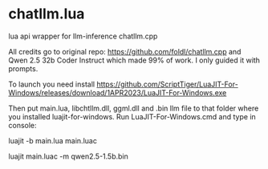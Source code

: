 # chatllm.lua
lua api wrapper for llm-inference chatllm.cpp

All credits go to original repo: https://github.com/foldl/chatllm.cpp and Qwen 2.5 32b Coder Instruct which made 99% of work. I only guided it with prompts.

To launch you need install https://github.com/ScriptTiger/LuaJIT-For-Windows/releases/download/1APR2023/LuaJIT-For-Windows.exe

Then put main.lua, libchtllm.dll, ggml.dll and .bin llm file to that folder where you installed luajit-for-windows. Run LuaJIT-For-Windows.cmd and type in console:

luajit -b main.lua main.luac

luajit main.luac -m qwen2.5-1.5b.bin
